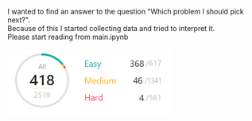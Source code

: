 I wanted to find an answer to the question "Which problem I should pick next?".<br>
Because of this I started collecting data and tried to interpret it.<br>
Please start reading from main.ipynb
<br><br>
![problems image](./ss1.png "Problems")
